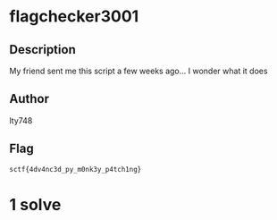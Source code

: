 # flagchecker3001

## Description

My friend sent me this script a few weeks ago... I wonder what it does

## Author

lty748

## Flag

`sctf{4dv4nc3d_py_m0nk3y_p4tch1ng}`

# 1 solve
